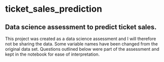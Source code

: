 # ticket_sales_prediction
## Data science assessment to predict ticket sales. 

This project was created as a data science assessment and I will therefore not be sharing the data. Some variable names have been changed from the original data set.
Questions outlined below were part of the assessment and kept in the notebook for ease of interpretation.
